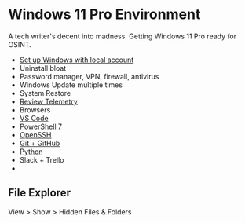 # Windows 11 Pro Environment

A tech writer's decent into madness. Getting Windows 11 Pro ready for OSINT. 

* [Set up Windows with local account](windows-11-pro-local-account.md)
* Uninstall bloat
* Password manager, VPN, firewall, antivirus
* Windows Update multiple times
* System Restore
* [Review Telemetry](windows-11-pro-telemetry.md)
* Browsers
* [VS Code](vs-code.md)
* [PowerShell 7](powershell.md)
* [OpenSSH](windows-11-pro-openSSH.md)
* [Git + GitHub](git-for-windows.md)
* [Python](https://github.com/DoggSoup/python)
* Slack + Trello
* 


## File Explorer

View > Show > Hidden Files & Folders

